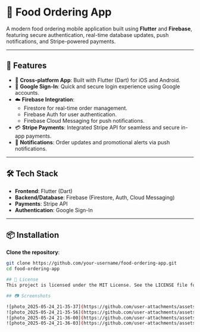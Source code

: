 # 🍔 Food Ordering App

A modern food ordering mobile application built using **Flutter** and **Firebase**, featuring secure authentication, real-time database updates, push notifications, and Stripe-powered payments.

---

## 🚀 Features

- 📱 **Cross-platform App**: Built with Flutter (Dart) for iOS and Android.
- 🔐 **Google Sign-In**: Quick and secure login experience using Google accounts.
- ☁️ **Firebase Integration**:
  - Firestore for real-time order management.
  - Firebase Auth for user authentication.
  - Firebase Cloud Messaging for push notifications.
- 💳 **Stripe Payments**: Integrated Stripe API for seamless and secure in-app payments.
- 🔔 **Notifications**: Order updates and promotional alerts via push notifications.

---

## 🛠️ Tech Stack

- **Frontend**: Flutter (Dart)
- **Backend/Database**: Firebase (Firestore, Auth, Cloud Messaging)
- **Payments**: Stripe API
- **Authentication**: Google Sign-In

---

## 📦 Installation

 **Clone the repository**:
   ```bash
   git clone https://github.com/your-username/food-ordering-app.git
   cd food-ordering-app

## 📄 License
This project is licensed under the MIT License. See the LICENSE file for details.

## 📷 Screenshots

![photo_2025-05-24_21-35-37](https://github.com/user-attachments/assets/9e75eca7-002d-4950-81b4-25749cd3af7a)
![photo_2025-05-24_21-35-56](https://github.com/user-attachments/assets/cdbb7d3b-fade-4e31-8a3f-4406dbd7d8a9)
![photo_2025-05-24_21-36-00](https://github.com/user-attachments/assets/119612bb-872d-4b46-a106-c9f8169925a5)
![photo_2025-05-24_21-36-03](https://github.com/user-attachments/assets/1d84a999-eca4-4b7a-870f-9c4bd0bc5e5d)
